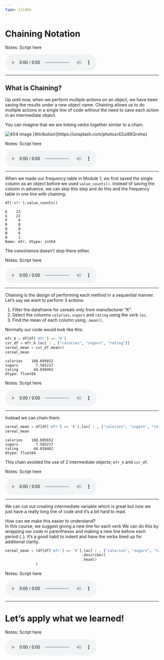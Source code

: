 ```yaml
---
type: slides
---
```


# Chaining Notation

Notes: Script here

<html>

<audio controls >

<source src="placeholder_audio.mp3" />

</audio>

</html>

---

## What is Chaining?

Up until now, when we perform multiple actions on an object, we have
been saving the results under a new object name. Chaining allows us to
do multiple actions in a single line of code without the need to save
each action in an intermediate object.

You can imagine that we are linking verbs together similar to a chain.

<img src='module2/chainsfinal.png'  alt="404 image" />  
[Attribution](https://unsplash.com/photos/42ui88Qrxhw)

Notes: Script here

<html>

<audio controls >

<source src="placeholder_audio.mp3" />

</audio>

</html>

---

When we made our frequency table in Module 1, we first saved the single
column as an object before we used `value_counts()`. Instead of saving
the column in advance, we can skip this step and do this and the
frequency table in one line with chaining:

``` python
df['mfr'].value_counts()
```

```out
K    23
G    22
P     9
R     8
Q     8
N     6
A     1
Name: mfr, dtype: int64
```

The convinience doesn’t stop there either.

Notes: Script here

<html>

<audio controls >

<source src="placeholder_audio.mp3" />

</audio>

</html>

---

Chaining is the design of performing each method in a sequential manner.
Let’s say we want to perform 3 actions:

1.  Filter the dataframe for cereals only from manufacturer “K”.  
2.  Select the columns `calories`, `sugars` and `rating` using the verb
    `loc`.  
3.  Find the mean of each column using `.mean()`.

Normally our code would look like this:

``` python
mfr_k = df[df['mfr'] == 'K']
csr_df = mfr_k.loc[ : , ["calories", "sugars", "rating"]]
cereal_mean = csr_df.mean()
cereal_mean
```

```out
calories    108.695652
sugars        7.565217
rating       44.038462
dtype: float64
```

Notes: Script here

<html>

<audio controls >

<source src="placeholder_audio.mp3" />

</audio>

</html>

---

Instead we can chain them:

``` python
cereal_mean = df[df['mfr'] == 'K'].loc[ : , ["calories", "sugars", "rating"]].mean()
cereal_mean
```

```out
calories    108.695652
sugars        7.565217
rating       44.038462
dtype: float64
```

This chain avoided the use of 2 intermediate objects; `mfr_k` and
`csr_df`.

Notes: Script here

<html>

<audio controls >

<source src="placeholder_audio.mp3" />

</audio>

</html>

---

We can cut out creating intermediate variable which is great but now we
just have a really long line of code and it’s a bit hard to read.

How can we make this easier to understand?  
In this course, we suggest giving a new line for each verb We can do
this by wrapping our code in parentheses and making a new line before
each period (`.`). It’s a good habit to indent and have the verbs lined
up for additional clarity.

``` python
cereal_mean = (df[df['mfr'] == 'K'].loc[ : , ["calories", "sugars", "rating"]]
                                   .describe()
                                   .head()
              )
```

Notes: Script here

<html>

<audio controls >

<source src="placeholder_audio.mp3" />

</audio>

</html>

---

# Let’s apply what we learned\!

Notes: Script here

<html>

<audio controls >

<source src="placeholder_audio.mp3" />

</audio>

</html>
